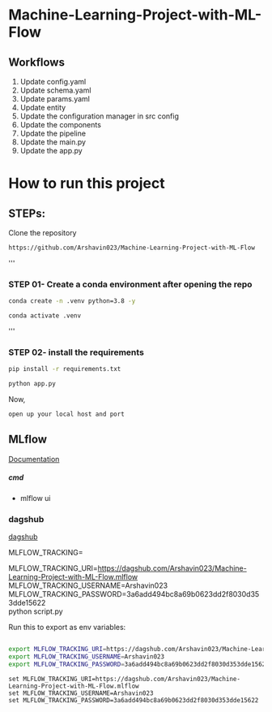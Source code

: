 # Machine-Learning-Project-with-ML-Flow

## Workflows
1. Update config.yaml
2. Update schema.yaml
3. Update params.yaml
4. Update entity
5. Update the configuration manager in src config
6. Update the components
7. Update the pipeline
8. Update the main.py
9. Update the app.py

# How to run this project

## STEPs:
Clone the repository

```bash
https://github.com/Arshavin023/Machine-Learning-Project-with-ML-Flow
```
'''
### STEP 01- Create a conda environment after opening the repo

```bash
conda create -n .venv python=3.8 -y
```

```bash 
conda activate .venv
```


'''
### STEP 02- install the requirements
```bash
pip install -r requirements.txt
```

```bash
python app.py
```

Now,
```bash
open up your local host and port
```



## MLflow

[Documentation](https://mlflow.org/docs/latest/index.html)



##### cmd
- mlflow ui


### dagshub
[dagshub](https://dagshub.com/)

MLFLOW_TRACKING=

MLFLOW_TRACKING_URI=https://dagshub.com/Arshavin023/Machine-Learning-Project-with-ML-Flow.mlflow \
MLFLOW_TRACKING_USERNAME=Arshavin023 \
MLFLOW_TRACKING_PASSWORD=3a6add494bc8a69b0623dd2f8030d353dde15622 \
python script.py

Run this to export as env variables:

```bash

export MLFLOW_TRACKING_URI=https://dagshub.com/Arshavin023/Machine-Learning-Project-with-ML-Flow.mlflow
export MLFLOW_TRACKING_USERNAME=Arshavin023
export MLFLOW_TRACKING_PASSWORD=3a6add494bc8a69b0623dd2f8030d353dde15622

```

```anaconda
set MLFLOW_TRACKING_URI=https://dagshub.com/Arshavin023/Machine-Learning-Project-with-ML-Flow.mlflow
set MLFLOW_TRACKING_USERNAME=Arshavin023
set MLFLOW_TRACKING_PASSWORD=3a6add494bc8a69b0623dd2f8030d353dde15622
```